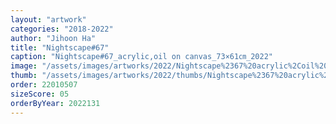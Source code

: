 ```yaml
---
layout: "artwork"
categories: "2018-2022"
author: "Jihoon Ha"
title: "Nightscape#67"
caption: "Nightscape#67_acrylic,oil on canvas_73×61㎝_2022"
image: "/assets/images/artworks/2022/Nightscape%2367%20acrylic%2Coil%20on%20canvas%2073x61cm%20%202022.jpg"
thumb: "/assets/images/artworks/2022/thumbs/Nightscape%2367%20acrylic%2Coil%20on%20canvas%2073x61cm%20%202022.jpg"
order: 22010507
sizeScore: 05
orderByYear: 2022131
---
```


